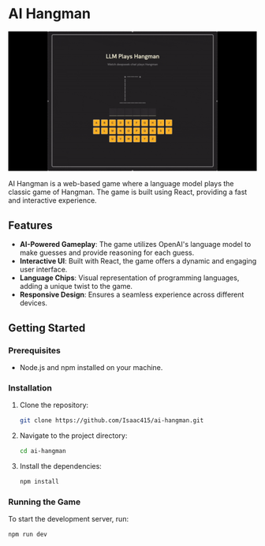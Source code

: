 # AI Hangman

![AI Hangman Gameplay](./demo.gif)

AI Hangman is a web-based game where a language model plays the classic game of Hangman. The game is built using React, providing a fast and interactive experience.

## Features

- **AI-Powered Gameplay**: The game utilizes OpenAI's language model to make guesses and provide reasoning for each guess.
- **Interactive UI**: Built with React, the game offers a dynamic and engaging user interface.
- **Language Chips**: Visual representation of programming languages, adding a unique twist to the game.
- **Responsive Design**: Ensures a seamless experience across different devices.

## Getting Started

### Prerequisites

- Node.js and npm installed on your machine.

### Installation

1. Clone the repository:

   ```bash
   git clone https://github.com/Isaac415/ai-hangman.git
   ```

2. Navigate to the project directory:

   ```bash
   cd ai-hangman
   ```

3. Install the dependencies:

   ```bash
   npm install
   ```

### Running the Game

To start the development server, run:

```bash
npm run dev
```
